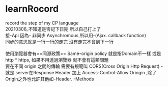 # learnRocord
record the step of my CP language<br/>
20210306_不知道是否記下日期 所以自己打上了</br>
接-Api 因為- 非同步 Asynchromous 所以用-(Ajax. callback function)</br>
同步的意思就是一行一行的走完 沒有走完不會到下一行<br/></br>
使用瀏覽器會有==同源政策== Same-origin policy 就是指Domain不一樣 或是 http * https, 如果不用透過瀏覽器 就不會有這類問題<br/>
要在不同 origin 之間的傳輸 需要有規範叫 CORS(Cross Origin Http Request) - 就是 server在Response  Header 加上  Access-Control-Allow Oringin ,除了Origin之外也允許其他如-Header. -Methods </BR>
